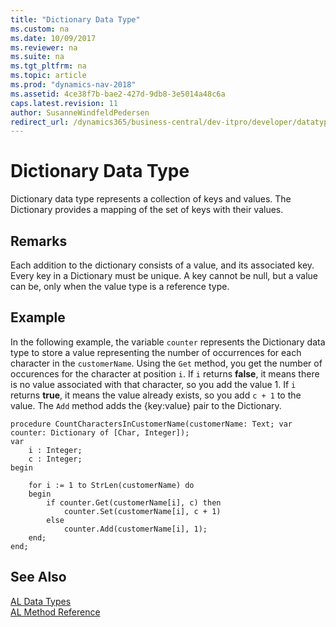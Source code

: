 ```yaml
---
title: "Dictionary Data Type"
ms.custom: na
ms.date: 10/09/2017
ms.reviewer: na
ms.suite: na
ms.tgt_pltfrm: na
ms.topic: article
ms.prod: "dynamics-nav-2018"
ms.assetid: 4ce38f7b-bae2-427d-9db8-3e5014a48c6a
caps.latest.revision: 11
author: SusanneWindfeldPedersen
redirect_url: /dynamics365/business-central/dev-itpro/developer/datatypes/devenv-al-data-types
---
```

# Dictionary Data Type
 Dictionary data type represents a collection of keys and values. The Dictionary provides a mapping of the set of keys with their values.

## Remarks  
 Each addition to the dictionary consists of a value, and its associated key. Every key in a Dictionary must be unique. A key cannot be null, but a value can be, only when the value type is a reference type.

## Example  
In the following example, the variable ``counter`` represents the Dictionary data type to store a value representing the number of occurrences for each character in the ``customerName``. Using the ``Get`` method, you get the number of occurences for the character at position ``i``. If ``i`` returns **false**, it means there is no value associated with that character, so you add the value 1. If ``i`` returns **true**, it means the value already exists, so you add ``c + 1`` to the value. The ``Add`` method adds the {key:value} pair to the Dictionary.

```
procedure CountCharactersInCustomerName(customerName: Text; var counter: Dictionary of [Char, Integer]);
var
    i : Integer;
    c : Integer;
begin

    for i := 1 to StrLen(customerName) do 
    begin
        if counter.Get(customerName[i], c) then
            counter.Set(customerName[i], c + 1) 
        else 
            counter.Add(customerName[i], 1);
    end;
end;

```  
  
## See Also
[AL Data Types](devenv-al-data-types.md)  
[AL Method Reference](../methods/devenv-al-method-reference.md)  